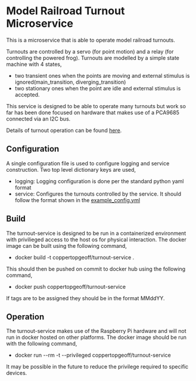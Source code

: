 # Model Railroad Turnout Microservice

This is a microservice that is able to operate model railroad turnouts.

Turnouts are controlled by a servo (for point motion) and a relay (for controlling the powered frog). Turnouts are modelled by a simple state machine with 4 states,

- two transient ones when the points are moving and external stimulus is ignored(main_transition, diverging_transition)
- two stationary ones when the point are idle and external stimulus is accepted.

This service is designed to be able to operate many turnouts but work so far has been done focused on hardware that makes use of a PCA9685 connected via an I2C bus.

Details of turnout operation can be found [here](<https://github.com/geoff-coppertop/python-hw-railroad>).

## Configuration

A single configuration file is used to configure logging and service construction. Two top level dictionary keys are used,

- logging: Logging configuration is done per the standard python yaml format
- service: Configures the turnouts controlled by the service. It should follow the format shown in the [example_config.yml](<./example_config.yml>)

## Build

The turnout-service is designed to be run in a containerized environment with privilieged access to the host os for physical interaction. The docker image can be built using the following command,

- docker build -t coppertopgeoff/turnout-service .

This should then be pushed on commit to docker hub using the following command,

- docker push coppertopgeoff/turnout-service

If tags are to be assigned they should be in the format MMddYY.

## Operation

The turnout-service makes use of the Raspberry Pi hardware and will not run in docker hosted on other platforms. The docker image should be run with the following command,

- docker run --rm -t --privileged coppertopgeoff/turnout-service

It may be possible in the future to reduce the privilege required to specific devices.